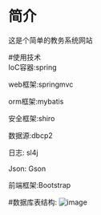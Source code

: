 # 简介
这是个简单的教务系统网站

#使用技术            
  IoC容器:spring
  
  web框架:springmvc
  
  orm框架:mybatis
  
  安全框架:shiro
  
  数据源:dbcp2
  
  日志: sl4j
  
  Json: Gson
  
  前端框架:Bootstrap
  
            
#数据库表结构:
![image](http://7xi78h.com1.z0.glb.clouddn.com/db.png)
              


